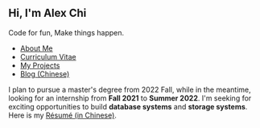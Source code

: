 ## Hi, I'm **Alex Chi**

Code for fun, Make things happen.

* [About Me](https://www.skyzh.dev/pages/about)
* [Curriculum Vitae](https://www.skyzh.dev/pages/cv)
* [My Projects](https://www.skyzh.dev/pages/projects)
* [Blog (Chinese)](https://www.skyzh.dev/posts)

I plan to pursue a master's degree from 2022 Fall, while in the meantime, looking for an internship from **Fall 2021** to **Summer 2022**. I'm seeking for exciting opportunities to build **database systems** and **storage systems**. Here is my [Résumé (in Chinese)](https://skyzh.github.io/files/resume_cn.pdf).
